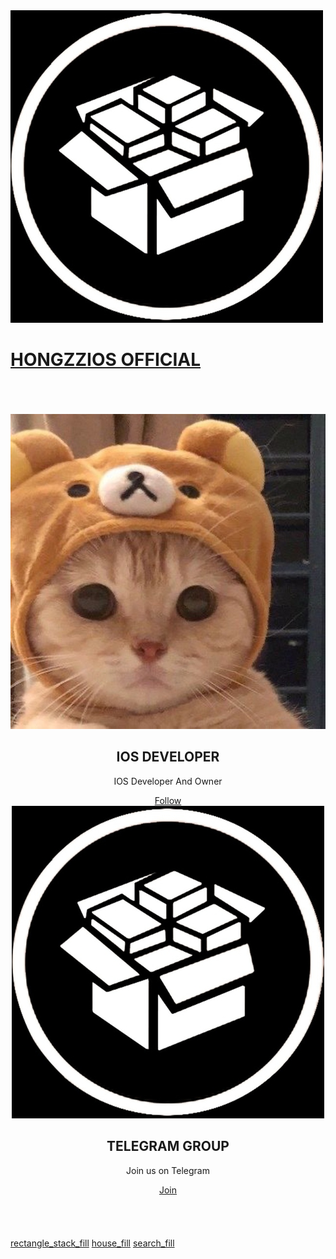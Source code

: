 <html><head>
<title>HONGzzIOS OFFICIAL</title>
<link rel="manifest" href="manifest.json">
<link rel="stylesheet" href="style.css">
<meta name="viewport" content="width=device-width, initial-scale=1, maximum-scale=1, minimum-scale=1, user-scalable=no, viewport-fit=cover minimal-ui standalone">
<link rel="icon" href="favicon.ico" type="image/x-icon">
<link rel="shortcut icon" href="favicon.ico" type="image/x-icon">
<link rel="apple-touch-icon" href="My Channel.png">
<meta name="apple-mobile-web-app-capable" content="yes">
</head>
<body><a href="javascript:myFunction()">
<div class="top">
<img src="My Channel.png">
<h1>HONGZZIOS OFFICIAL</h1>
</div>
</a>
<br>
<br>
<br>
<center>
<div class="card-devs">
<img src="Me.png">
<h2>IOS DEVELOPER</h2>
<p>IOS Developer And Owner</p>
<a href="https://t.me//theldofnop">Follow</a>
</div>
<div class="card-devs">
<img src="My Channel.png">
<h2>TELEGRAM GROUP</h2>
<p>Join us on Telegram</p>
<a href="https://t.me//welcomethenop">Join</a>
</div>
</center>
<br>
<br>
<br>
<br>
<div class="nav"> 
<a href="Sections" class="tab">rectangle_stack_fill</a>
<a href="https://Hongzzios.github.io/VIP/" class="tab">house_fill</a>
<a href="Search" class="tab">search_fill</a>
</div>
<script>
function myFunction() {
  alert("My Store Now Not Signed!😄");
}
</script>

</body></html>
